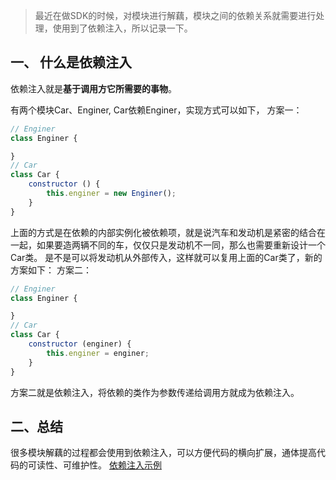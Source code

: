
> 最近在做SDK的时候，对模块进行解藕，模块之间的依赖关系就需要进行处理，使用到了依赖注入，所以记录一下。

## 一、 什么是依赖注入
依赖注入就是**基于调用方它所需要的事物**。

有两个模块Car、Enginer, Car依赖Enginer，实现方式可以如下，
方案一：
    

```js
// Enginer
class Enginer {

}
// Car
class Car {
    constructor () {
        this.enginer = new Enginer();   
    }
}
```

上面的方式是在依赖的内部实例化被依赖项，就是说汽车和发动机是紧密的结合在一起，如果要造两辆不同的车，仅仅只是发动机不一同，那么也需要重新设计一个Car类。
是不是可以将发动机从外部传入，这样就可以复用上面的Car类了，新的方案如下：
方案二：
    
```js
// Enginer
class Enginer {

}
// Car
class Car {
    constructor (enginer) {
        this.enginer = enginer;   
    }
}
```
    
方案二就是依赖注入，将依赖的类作为参数传递给调用方就成为依赖注入。

## 二、总结
很多模块解藕的过程都会使用到依赖注入，可以方便代码的横向扩展，通体提高代码的可读性、可维护性。
[依赖注入示例](https://github.com/abelce/blogs/tree/master/%E8%AE%BE%E8%AE%A1%E6%A8%A1%E5%BC%8F/%E4%BE%9D%E8%B5%96%E6%B3%A8%E5%85%A5/code)

